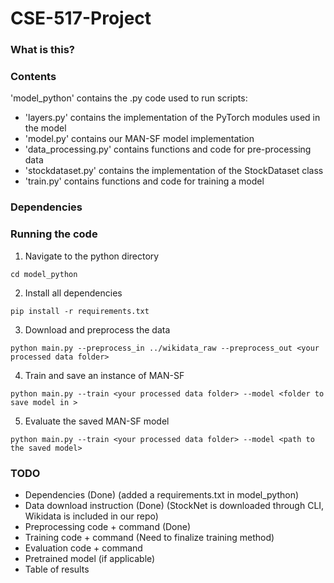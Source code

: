 # CSE-517-Project

### What is this?



### Contents

'model_python' contains the .py code used to run scripts:

- 'layers.py' contains the implementation of the PyTorch modules used in the model
- 'model.py' contains our MAN-SF model implementation
- 'data_processing.py' contains functions and code for pre-processing data
- 'stockdataset.py' contains the implementation of the StockDataset class
- 'train.py' contains functions and code for training a model

### Dependencies



### Running the code

1. Navigate to the python directory
```
cd model_python
```

2. Install all dependencies
```
pip install -r requirements.txt
```

3. Download and preprocess the data
```
python main.py --preprocess_in ../wikidata_raw --preprocess_out <your processed data folder>
```

4. Train and save an instance of MAN-SF
```
python main.py --train <your processed data folder> --model <folder to save model in >
```

5. Evaluate the saved MAN-SF model
```
python main.py --train <your processed data folder> --model <path to the saved model>
```

### TODO

- Dependencies (Done) (added a requirements.txt in model_python)
- Data download instruction (Done) (StockNet is downloaded through CLI, Wikidata is included in our repo)
- Preprocessing code + command (Done)
- Training code + command (Need to finalize training method)
- Evaluation code + command
- Pretrained model (if applicable)
- Table of results
